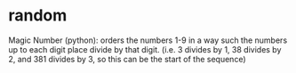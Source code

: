 # random

Magic Number (python):
orders the numbers 1-9 in a way such the numbers up to each digit place divide by that digit.
(i.e. 3 divides by 1, 38 divides by 2, and 381 divides by 3, so this can be the start of the sequence)

